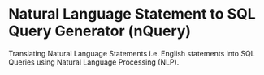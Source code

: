 # Natural Language Statement to SQL Query Generator (nQuery)
Translating Natural Language Statements i.e. English statements into SQL Queries using Natural Language Processing (NLP).
